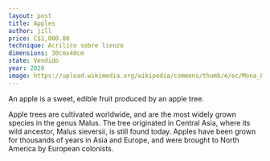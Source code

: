 ```yaml
---
layout: post
title: Apples
author: jill
price: C$1,000.00
technique: Acrílico sobre lienzo
dimensions: 30cmx40cm
state: Vendido
year: 2020
image: https://upload.wikimedia.org/wikipedia/commons/thumb/e/ec/Mona_Lisa%2C_by_Leonardo_da_Vinci%2C_from_C2RMF_retouched.jpg/220px-Mona_Lisa%2C_by_Leonardo_da_Vinci%2C_from_C2RMF_retouched.jpg
---
```

An apple is a sweet, edible fruit produced by an apple tree.

Apple trees are cultivated worldwide, and are the most widely grown species in
the genus Malus. The tree originated in Central Asia, where its wild ancestor,
Malus sieversii, is still found today. Apples have been grown for thousands of
years in Asia and Europe, and were brought to North America by European
colonists.